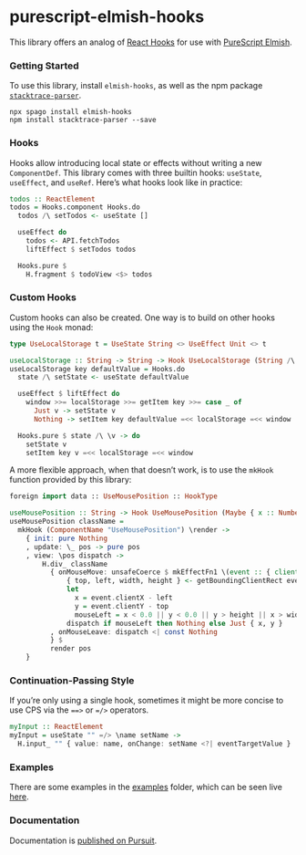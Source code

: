 # purescript-elmish-hooks

This library offers an analog of [React Hooks](https://reactjs.org/docs/hooks-intro.html) for use with [PureScript Elmish](https://github.com/collegevine/purescript-elmish).

### Getting Started

To use this library, install `elmish-hooks`, as well as the npm package [`stacktrace-parser`](https://github.com/errwischt/stacktrace-parser).

```
npx spago install elmish-hooks
npm install stacktrace-parser --save
```

### Hooks

Hooks allow introducing local state or effects without writing a new `ComponentDef`. This library comes with three builtin hooks: `useState`, `useEffect`, and `useRef`. Here’s what hooks look like in practice:

```purs
todos :: ReactElement
todos = Hooks.component Hooks.do
  todos /\ setTodos <- useState []

  useEffect do
    todos <- API.fetchTodos
    liftEffect $ setTodos todos

  Hooks.pure $
    H.fragment $ todoView <$> todos
```

### Custom Hooks

Custom hooks can also be created. One way is to build on other hooks using the `Hook` monad:

```purs
type UseLocalStorage t = UseState String <> UseEffect Unit <> t

useLocalStorage :: String -> String -> Hook UseLocalStorage (String /\ Dispatch String)
useLocalStorage key defaultValue = Hooks.do
  state /\ setState <- useState defaultValue

  useEffect $ liftEffect do
    window >>= localStorage >>= getItem key >>= case _ of
      Just v -> setState v
      Nothing -> setItem key defaultValue =<< localStorage =<< window

  Hooks.pure $ state /\ \v -> do
    setState v
    setItem key v =<< localStorage =<< window
```

A more flexible approach, when that doesn’t work, is to use the `mkHook` function provided by this library:

```purs
foreign import data :: UseMousePosition :: HookType

useMousePosition :: String -> Hook UseMousePosition (Maybe { x :: Number, y :: Number })
useMousePosition className =
  mkHook (ComponentName "UseMousePosition") \render ->
    { init: pure Nothing
    , update: \_ pos -> pure pos
    , view: \pos dispatch ->
        H.div_ className
          { onMouseMove: unsafeCoerce $ mkEffectFn1 \(event :: { clientX :: Number, clientY :: Number, currentTarget :: HTMLElement }) -> do
              { top, left, width, height } <- getBoundingClientRect event.currentTarget
              let
                x = event.clientX - left
                y = event.clientY - top
                mouseLeft = x < 0.0 || y < 0.0 || y > height || x > width
              dispatch if mouseLeft then Nothing else Just { x, y }
          , onMouseLeave: dispatch <| const Nothing
          } $
          render pos
    }
```

### Continuation-Passing Style

If you’re only using a single hook, sometimes it might be more concise to use CPS via the `==>` or `=/>` operators.

```purs
myInput :: ReactElement
myInput = useState "" =/> \name setName ->
  H.input_ "" { value: name, onChange: setName <?| eventTargetValue }
```

### Examples

There are some examples in the [examples](https://github.com/collegevine/purescript-elmish-hooks/tree/main/examples) folder, which can be seen live [here](https://collegevine.github.io/purescript-elmish-hooks).

### Documentation

Documentation is [published on Pursuit](https://pursuit.purescript.org/packages/purescript-elmish-hooks).

